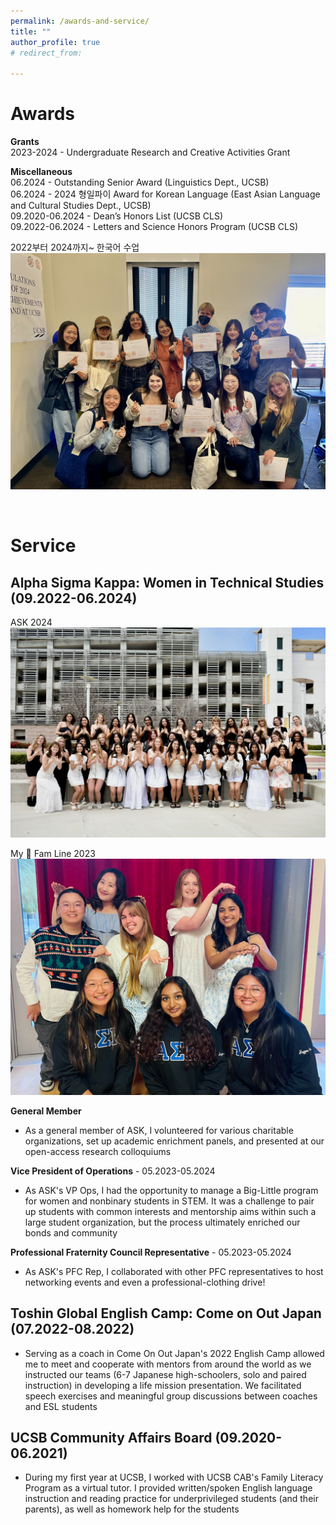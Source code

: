 ```yaml
---
permalink: /awards-and-service/
title: ""
author_profile: true
# redirect_from: 

---
```



**Awards**
======
**Grants**<br>
2023-2024 - Undergraduate Research and Creative Activities Grant

**Miscellaneous**<br>
06.2024 - Outstanding Senior Award (Linguistics Dept., UCSB)<br>
06.2024 - 2024 형일파이 Award for Korean Language (East Asian Language and Cultural Studies Dept., UCSB)<br>
09.2020-06.2024 - Dean’s Honors List (UCSB CLS)<br>
09.2022-06.2024 - Letters and Science Honors Program (UCSB CLS)


2022부터 2024까지~ 한국어 수업 
![2022부터 2024까지~ 한국어 수업](/images/KOR_award.jpg "EALCS Awards Ceremony 06.2024")

<br>

**Service**
======
## Alpha Sigma Kappa: Women in Technical Studies (09.2022-06.2024)

ASK 2024
![ASK 2024](/images/ASK_1.jpg "General members 06.2024")


My 🌻 Fam Line 2023
![My 🌻 Fam Line 2023](/images/ASK_2.jpg "Sunflower fam 06.2023")


**General Member**
* As a general member of ASK, I volunteered for various charitable organizations, set up academic enrichment panels, and presented at our open-access research colloquiums

**Vice President of Operations** - 05.2023-05.2024
* As ASK's VP Ops, I had the opportunity to manage a Big-Little program for women and nonbinary students in STEM. It was a challenge to pair up students with common interests and mentorship aims within such a large student organization, but the process ultimately enriched our bonds and community 

**Professional Fraternity Council Representative** - 05.2023-05.2024
* As ASK's PFC Rep, I collaborated with other PFC representatives to host networking events and even a professional-clothing drive! 


## Toshin Global English Camp: Come on Out Japan (07.2022-08.2022)
* Serving as a coach in Come On Out Japan's 2022 English Camp allowed me to meet and cooperate with mentors from around the world as we instructed our teams (6-7 Japanese high-schoolers, solo and paired instruction) in developing a life mission presentation. We facilitated speech exercises and meaningful group discussions between coaches and ESL students


## UCSB Community Affairs Board (09.2020-06.2021)
* During my first year at UCSB, I worked with UCSB CAB's Family Literacy Program as a virtual tutor. I provided written/spoken English language instruction and reading practice for underprivileged students (and their parents), as well as homework help for the students
